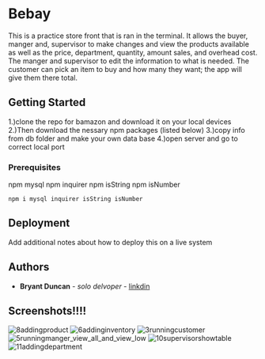 # Bebay

This is a practice store front that is ran in the terminal. It allows the buyer, manger and, supervisor to make changes and view the products available as well as the price, department, quantity, amount sales, and overhead cost. The manger and supervisor to edit the information to what is needed. The customer can pick an item to buy and how many they want; the app will give them there total.    


## Getting Started

1.)clone the repo for bamazon and download it on your local devices
2.)Then download the nessary npm packages (listed below)
3.)copy info from db folder and make your own data base 
4.)open server and go to correct local port 

### Prerequisites

npm mysql 
npm inquirer
npm isString
npm isNumber 

```
npm i mysql inquirer isString isNumber 
```

## Deployment

Add additional notes about how to deploy this on a live system

## Authors

* **Bryant Duncan** - *solo delvoper* - [linkdin](https://www.linkedin.com/in/bryant-duncan/)

## Screenshots!!!!
![8addingproduct](https://user-images.githubusercontent.com/31356925/39390643-621fc470-4a4c-11e8-8b1c-c0c41f5d55f2.png)
![6addinginventory](https://user-images.githubusercontent.com/31356925/39390642-5ffc4cea-4a4c-11e8-9396-8b57d0f72c70.png)
![3runningcustomer](https://user-images.githubusercontent.com/31356925/39390649-6ea76e50-4a4c-11e8-8d37-0e5e929cc05d.png)
![5runningmanger_view_all_and_view_low](https://user-images.githubusercontent.com/31356925/39390650-70502710-4a4c-11e8-8a6e-698530286abc.png)
![10supervisorshowtable](https://user-images.githubusercontent.com/31356925/39390644-65497c54-4a4c-11e8-8ef1-d3da9f51a040.png)
![11addingdepartment](https://user-images.githubusercontent.com/31356925/39390647-67a991b4-4a4c-11e8-9e22-10b7b05d388d.png)
